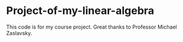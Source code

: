 # Project-of-my-linear-algebra
This code is for my course project.
Great thanks to Professor Michael Zaslavsky.
